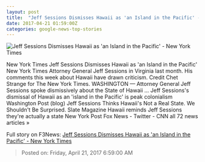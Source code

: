 ```yaml
---
layout: post
title:  "Jeff Sessions Dismisses Hawaii as 'an Island in the Pacific' - New York Times"
date: 2017-04-21 01:59:00Z
categories: google-news-top-stories
---
```


![Jeff Sessions Dismisses Hawaii as 'an Island in the Pacific' - New York Times](https://static01.nyt.com/images/2017/04/21/us/21sessions/21sessions-facebookJumbo.jpg)

New York Times Jeff Sessions Dismisses Hawaii as 'an Island in the Pacific' New York Times Attorney General Jeff Sessions in Virginia last month. His comments this week about Hawaii have drawn criticism. Credit Chet Strange for The New York Times. WASHINGTON — Attorney General Jeff Sessions spoke dismissively about the State of Hawaii ... Jeff Sessions's dismissal of Hawaii as an 'island in the Pacific' is peak colonialism Washington Post (blog) Jeff Sessions Thinks Hawaii's Not a Real State. We Shouldn't Be Surprised. Slate Magazine Hawaii reminds Jeff Sessions they're actually a state New York Post Fox News - Twitter - CNN all 72 news articles »


Full story on F3News: [Jeff Sessions Dismisses Hawaii as 'an Island in the Pacific' - New York Times](http://www.f3nws.com/n/nMa2yD)

> Posted on: Friday, April 21, 2017 6:59:00 AM
